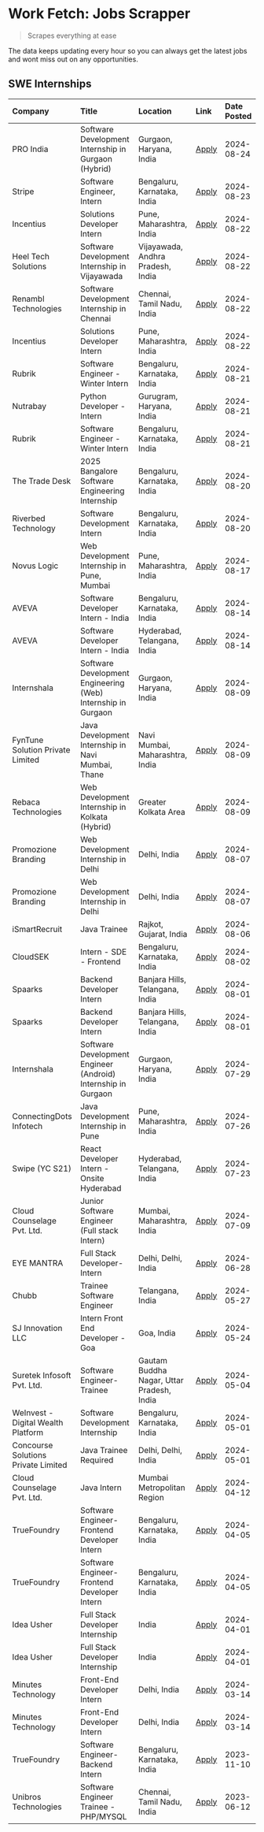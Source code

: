 # Work Fetch: Jobs Scrapper
> Scrapes everything at ease

The data keeps updating every hour so you can always get the latest jobs and wont miss out on any opportunities.

## SWE Internships
<!--START_SECTION:workfetch-->
| Company                             | Title                                                         | Location                                  | Link                                                                                                                                                                                                                                                                                   | Date Posted   |
|:------------------------------------|:--------------------------------------------------------------|:------------------------------------------|:---------------------------------------------------------------------------------------------------------------------------------------------------------------------------------------------------------------------------------------------------------------------------------------|:--------------|
| PRO India                           | Software Development Internship in Gurgaon (Hybrid)           | Gurgaon, Haryana, India                   | [Apply](https://in.linkedin.com/jobs/view/software-development-internship-in-gurgaon-hybrid-at-pro-india-4009587664?position=53&pageNum=0&refId=%2Bt65NS8NTN9boq1SnuLmFQ%3D%3D&trackingId=dX7lweJKxqAXmWB4un%2Ffpg%3D%3D&trk=public_jobs_jserp-result_search-card)                     | 2024-08-24    |
| Stripe                              | Software Engineer, Intern                                     | Bengaluru, Karnataka, India               | [Apply](https://in.linkedin.com/jobs/view/software-engineer-intern-at-stripe-4008214242?position=2&pageNum=0&refId=%2Bt65NS8NTN9boq1SnuLmFQ%3D%3D&trackingId=FlpspBovPVMOvp8HGHafug%3D%3D&trk=public_jobs_jserp-result_search-card)                                                    | 2024-08-23    |
| Incentius                           | Solutions Developer Intern                                    | Pune, Maharashtra, India                  | [Apply](https://in.linkedin.com/jobs/view/solutions-developer-intern-at-incentius-4005695869?position=35&pageNum=0&refId=%2Bt65NS8NTN9boq1SnuLmFQ%3D%3D&trackingId=X1tlJntIFjjl0BlNYmnn1A%3D%3D&trk=public_jobs_jserp-result_search-card)                                              | 2024-08-22    |
| Heel Tech Solutions                 | Software Development Internship in Vijayawada                 | Vijayawada, Andhra Pradesh, India         | [Apply](https://in.linkedin.com/jobs/view/software-development-internship-in-vijayawada-at-heel-tech-solutions-4007906692?position=46&pageNum=0&refId=%2Bt65NS8NTN9boq1SnuLmFQ%3D%3D&trackingId=7pAj0dyzKsdaVs41kBmdcQ%3D%3D&trk=public_jobs_jserp-result_search-card)                 | 2024-08-22    |
| Renambl Technologies                | Software Development Internship in Chennai                    | Chennai, Tamil Nadu, India                | [Apply](https://in.linkedin.com/jobs/view/software-development-internship-in-chennai-at-renambl-technologies-4007910299?position=56&pageNum=0&refId=%2Bt65NS8NTN9boq1SnuLmFQ%3D%3D&trackingId=i%2FORrxTtWzWqRSbhy9wfSQ%3D%3D&trk=public_jobs_jserp-result_search-card)                 | 2024-08-22    |
| Incentius                           | Solutions Developer Intern                                    | Pune, Maharashtra, India                  | [Apply](https://in.linkedin.com/jobs/view/solutions-developer-intern-at-incentius-4005695869?position=10&pageNum=2&refId=2RXR%2Bd85xJv5XYZdEggqxw%3D%3D&trackingId=r4PboJRj0mVSaRULahe2EA%3D%3D&trk=public_jobs_jserp-result_search-card)                                              | 2024-08-22    |
| Rubrik                              | Software Engineer - Winter Intern                             | Bengaluru, Karnataka, India               | [Apply](https://in.linkedin.com/jobs/view/software-engineer-winter-intern-at-rubrik-4006567784?position=27&pageNum=0&refId=%2Bt65NS8NTN9boq1SnuLmFQ%3D%3D&trackingId=Qv7tr7dxiRl%2B6zdOzfR2yw%3D%3D&trk=public_jobs_jserp-result_search-card)                                          | 2024-08-21    |
| Nutrabay                            | Python Developer - Intern                                     | Gurugram, Haryana, India                  | [Apply](https://in.linkedin.com/jobs/view/python-developer-intern-at-nutrabay-4003909226?position=55&pageNum=0&refId=%2Bt65NS8NTN9boq1SnuLmFQ%3D%3D&trackingId=7VkvJXyezieMYshbppzyPg%3D%3D&trk=public_jobs_jserp-result_search-card)                                                  | 2024-08-21    |
| Rubrik                              | Software Engineer - Winter Intern                             | Bengaluru, Karnataka, India               | [Apply](https://in.linkedin.com/jobs/view/software-engineer-winter-intern-at-rubrik-4006567784?position=2&pageNum=2&refId=2RXR%2Bd85xJv5XYZdEggqxw%3D%3D&trackingId=LXZ%2F7qITddUuQs4JlJ7GZw%3D%3D&trk=public_jobs_jserp-result_search-card)                                           | 2024-08-21    |
| The Trade Desk                      | 2025 Bangalore Software Engineering Internship                | Bengaluru, Karnataka, India               | [Apply](https://in.linkedin.com/jobs/view/2025-bangalore-software-engineering-internship-at-the-trade-desk-3987456531?position=11&pageNum=0&refId=%2Bt65NS8NTN9boq1SnuLmFQ%3D%3D&trackingId=6jqxvAy7ZvzikfLGV5m11w%3D%3D&trk=public_jobs_jserp-result_search-card)                     | 2024-08-20    |
| Riverbed Technology                 | Software Development Intern                                   | Bengaluru, Karnataka, India               | [Apply](https://in.linkedin.com/jobs/view/software-development-intern-at-riverbed-technology-4004467559?position=43&pageNum=0&refId=%2Bt65NS8NTN9boq1SnuLmFQ%3D%3D&trackingId=45UzLuY9YzkscxA82Wf54Q%3D%3D&trk=public_jobs_jserp-result_search-card)                                   | 2024-08-20    |
| Novus Logic                         | Web Development Internship in Pune, Mumbai                    | Pune, Maharashtra, India                  | [Apply](https://in.linkedin.com/jobs/view/web-development-internship-in-pune-mumbai-at-novus-logic-4003713081?position=59&pageNum=0&refId=%2Bt65NS8NTN9boq1SnuLmFQ%3D%3D&trackingId=XvgDRdt3hVfuSzxLxVSr2w%3D%3D&trk=public_jobs_jserp-result_search-card)                             | 2024-08-17    |
| AVEVA                               | Software Developer Intern - India                             | Bengaluru, Karnataka, India               | [Apply](https://in.linkedin.com/jobs/view/software-developer-intern-india-at-aveva-3998279987?position=10&pageNum=0&refId=%2Bt65NS8NTN9boq1SnuLmFQ%3D%3D&trackingId=mKW24wPgVzFueejMyIU%2FNg%3D%3D&trk=public_jobs_jserp-result_search-card)                                           | 2024-08-14    |
| AVEVA                               | Software Developer Intern - India                             | Hyderabad, Telangana, India               | [Apply](https://in.linkedin.com/jobs/view/software-developer-intern-india-at-aveva-3998281598?position=13&pageNum=0&refId=%2Bt65NS8NTN9boq1SnuLmFQ%3D%3D&trackingId=qZ%2FfcxXmru%2B8Hjb4IubZ6w%3D%3D&trk=public_jobs_jserp-result_search-card)                                         | 2024-08-14    |
| Internshala                         | Software Development Engineering (Web) Internship in Gurgaon  | Gurgaon, Haryana, India                   | [Apply](https://in.linkedin.com/jobs/view/software-development-engineering-web-internship-in-gurgaon-at-internshala-3997620471?position=4&pageNum=0&refId=%2Bt65NS8NTN9boq1SnuLmFQ%3D%3D&trackingId=Ai%2F3jp1DLWfLUcfV%2BIbgUQ%3D%3D&trk=public_jobs_jserp-result_search-card)         | 2024-08-09    |
| FynTune Solution Private Limited    | Java Development Internship in Navi Mumbai, Thane             | Navi Mumbai, Maharashtra, India           | [Apply](https://in.linkedin.com/jobs/view/java-development-internship-in-navi-mumbai-thane-at-fyntune-solution-private-limited-3997617373?position=19&pageNum=0&refId=%2Bt65NS8NTN9boq1SnuLmFQ%3D%3D&trackingId=vlgGf43XCYqSwTsMIvJI3A%3D%3D&trk=public_jobs_jserp-result_search-card) | 2024-08-09    |
| Rebaca Technologies                 | Web Development Internship in Kolkata (Hybrid)                | Greater Kolkata Area                      | [Apply](https://in.linkedin.com/jobs/view/web-development-internship-in-kolkata-hybrid-at-rebaca-technologies-3997621369?position=44&pageNum=0&refId=%2Bt65NS8NTN9boq1SnuLmFQ%3D%3D&trackingId=04DW%2FRSd2puauGMGzIXYZg%3D%3D&trk=public_jobs_jserp-result_search-card)                | 2024-08-09    |
| Promozione Branding                 | Web Development Internship in Delhi                           | Delhi, India                              | [Apply](https://in.linkedin.com/jobs/view/web-development-internship-in-delhi-at-promozione-branding-3995559880?position=29&pageNum=0&refId=%2Bt65NS8NTN9boq1SnuLmFQ%3D%3D&trackingId=URBC8XRS6e4lvXgtRe%2FKNA%3D%3D&trk=public_jobs_jserp-result_search-card)                         | 2024-08-07    |
| Promozione Branding                 | Web Development Internship in Delhi                           | Delhi, India                              | [Apply](https://in.linkedin.com/jobs/view/web-development-internship-in-delhi-at-promozione-branding-3995559880?position=4&pageNum=2&refId=2RXR%2Bd85xJv5XYZdEggqxw%3D%3D&trackingId=PiGWpfIm2HGMlDIRJLXLxg%3D%3D&trk=public_jobs_jserp-result_search-card)                            | 2024-08-07    |
| iSmartRecruit                       | Java Trainee                                                  | Rajkot, Gujarat, India                    | [Apply](https://in.linkedin.com/jobs/view/java-trainee-at-ismartrecruit-3992301825?position=38&pageNum=0&refId=%2Bt65NS8NTN9boq1SnuLmFQ%3D%3D&trackingId=DyokrDztTtJmy0%2B5Qedfng%3D%3D&trk=public_jobs_jserp-result_search-card)                                                      | 2024-08-06    |
| CloudSEK                            | Intern - SDE - Frontend                                       | Bengaluru, Karnataka, India               | [Apply](https://in.linkedin.com/jobs/view/intern-sde-frontend-at-cloudsek-3991574495?position=25&pageNum=0&refId=%2Bt65NS8NTN9boq1SnuLmFQ%3D%3D&trackingId=96YpGLg%2F3aaiqE%2Ft6Fvm7Q%3D%3D&trk=public_jobs_jserp-result_search-card)                                                  | 2024-08-02    |
| Spaarks                             | Backend Developer Intern                                      | Banjara Hills, Telangana, India           | [Apply](https://in.linkedin.com/jobs/view/backend-developer-intern-at-spaarks-3990226465?position=31&pageNum=0&refId=%2Bt65NS8NTN9boq1SnuLmFQ%3D%3D&trackingId=%2FAZ46QJvW%2FuKHJkDFjlerw%3D%3D&trk=public_jobs_jserp-result_search-card)                                              | 2024-08-01    |
| Spaarks                             | Backend Developer Intern                                      | Banjara Hills, Telangana, India           | [Apply](https://in.linkedin.com/jobs/view/backend-developer-intern-at-spaarks-3990226465?position=6&pageNum=2&refId=2RXR%2Bd85xJv5XYZdEggqxw%3D%3D&trackingId=IoLbhPB06F7wxNNNCkhJLw%3D%3D&trk=public_jobs_jserp-result_search-card)                                                   | 2024-08-01    |
| Internshala                         | Software Development Engineer (Android) Internship in Gurgaon | Gurgaon, Haryana, India                   | [Apply](https://in.linkedin.com/jobs/view/software-development-engineer-android-internship-in-gurgaon-at-internshala-3987153031?position=51&pageNum=0&refId=%2Bt65NS8NTN9boq1SnuLmFQ%3D%3D&trackingId=k2KtdeofkbhFMHxrSJxNsw%3D%3D&trk=public_jobs_jserp-result_search-card)           | 2024-07-29    |
| ConnectingDots Infotech             | Java Development Internship in Pune                           | Pune, Maharashtra, India                  | [Apply](https://in.linkedin.com/jobs/view/java-development-internship-in-pune-at-connectingdots-infotech-3983314097?position=42&pageNum=0&refId=%2Bt65NS8NTN9boq1SnuLmFQ%3D%3D&trackingId=1LiszEjJngiWyyee0dkA2w%3D%3D&trk=public_jobs_jserp-result_search-card)                       | 2024-07-26    |
| Swipe (YC S21)                      | React Developer Intern - Onsite Hyderabad                     | Hyderabad, Telangana, India               | [Apply](https://in.linkedin.com/jobs/view/react-developer-intern-onsite-hyderabad-at-swipe-yc-s21-3981326010?position=45&pageNum=0&refId=%2Bt65NS8NTN9boq1SnuLmFQ%3D%3D&trackingId=rH%2FX7yH08VuhOLNr%2FUop2g%3D%3D&trk=public_jobs_jserp-result_search-card)                          | 2024-07-23    |
| Cloud Counselage Pvt. Ltd.          | Junior Software Engineer (Full stack Intern)                  | Mumbai, Maharashtra, India                | [Apply](https://in.linkedin.com/jobs/view/junior-software-engineer-full-stack-intern-at-cloud-counselage-pvt-ltd-3967725851?position=22&pageNum=0&refId=%2Bt65NS8NTN9boq1SnuLmFQ%3D%3D&trackingId=HNOJOQBTG2yOTeKjgEPrQg%3D%3D&trk=public_jobs_jserp-result_search-card)               | 2024-07-09    |
| EYE MANTRA                          | Full Stack Developer- Intern                                  | Delhi, Delhi, India                       | [Apply](https://in.linkedin.com/jobs/view/full-stack-developer-intern-at-eye-mantra-3960988037?position=58&pageNum=0&refId=%2Bt65NS8NTN9boq1SnuLmFQ%3D%3D&trackingId=IJvdizHyMSGnrOD3%2BRLCUQ%3D%3D&trk=public_jobs_jserp-result_search-card)                                          | 2024-06-28    |
| Chubb                               | Trainee Software Engineer                                     | Telangana, India                          | [Apply](https://in.linkedin.com/jobs/view/trainee-software-engineer-at-chubb-3955950075?position=36&pageNum=0&refId=%2Bt65NS8NTN9boq1SnuLmFQ%3D%3D&trackingId=Jpv2wNvo8vkI7FKNQRCVhQ%3D%3D&trk=public_jobs_jserp-result_search-card)                                                   | 2024-05-27    |
| SJ Innovation LLC                   | Intern Front End Developer - Goa                              | Goa, India                                | [Apply](https://in.linkedin.com/jobs/view/intern-front-end-developer-goa-at-sj-innovation-llc-3931678611?position=17&pageNum=0&refId=%2Bt65NS8NTN9boq1SnuLmFQ%3D%3D&trackingId=vkP7Av2mKf7nO2udg0fpEw%3D%3D&trk=public_jobs_jserp-result_search-card)                                  | 2024-05-24    |
| Suretek Infosoft Pvt. Ltd.          | Software Engineer-Trainee                                     | Gautam Buddha Nagar, Uttar Pradesh, India | [Apply](https://in.linkedin.com/jobs/view/software-engineer-trainee-at-suretek-infosoft-pvt-ltd-3916999948?position=49&pageNum=0&refId=%2Bt65NS8NTN9boq1SnuLmFQ%3D%3D&trackingId=e9oyIisGPjfDo5RDC7T5eQ%3D%3D&trk=public_jobs_jserp-result_search-card)                                | 2024-05-04    |
| WeInvest - Digital Wealth Platform  | Software Development Internship                               | Bengaluru, Karnataka, India               | [Apply](https://in.linkedin.com/jobs/view/software-development-internship-at-weinvest-digital-wealth-platform-3912867225?position=3&pageNum=0&refId=%2Bt65NS8NTN9boq1SnuLmFQ%3D%3D&trackingId=Zi74Dogwh%2BrDRqW7kiF%2FvA%3D%3D&trk=public_jobs_jserp-result_search-card)               | 2024-05-01    |
| Concourse Solutions Private Limited | Java Trainee Required                                         | Delhi, Delhi, India                       | [Apply](https://in.linkedin.com/jobs/view/java-trainee-required-at-concourse-solutions-private-limited-3912869388?position=16&pageNum=0&refId=%2Bt65NS8NTN9boq1SnuLmFQ%3D%3D&trackingId=aVuCAckJmdzZTKw%2FxRQcig%3D%3D&trk=public_jobs_jserp-result_search-card)                       | 2024-05-01    |
| Cloud Counselage Pvt. Ltd.          | Java Intern                                                   | Mumbai Metropolitan Region                | [Apply](https://in.linkedin.com/jobs/view/java-intern-at-cloud-counselage-pvt-ltd-3896025667?position=52&pageNum=0&refId=%2Bt65NS8NTN9boq1SnuLmFQ%3D%3D&trackingId=gcaUWN8ugUdh2XOqmVmL0g%3D%3D&trk=public_jobs_jserp-result_search-card)                                              | 2024-04-12    |
| TrueFoundry                         | Software Engineer- Frontend Developer Intern                  | Bengaluru, Karnataka, India               | [Apply](https://in.linkedin.com/jobs/view/software-engineer-frontend-developer-intern-at-truefoundry-3887320206?position=34&pageNum=0&refId=%2Bt65NS8NTN9boq1SnuLmFQ%3D%3D&trackingId=N9T0eUAochzlbQiOxqFGXQ%3D%3D&trk=public_jobs_jserp-result_search-card)                           | 2024-04-05    |
| TrueFoundry                         | Software Engineer- Frontend Developer Intern                  | Bengaluru, Karnataka, India               | [Apply](https://in.linkedin.com/jobs/view/software-engineer-frontend-developer-intern-at-truefoundry-3887320206?position=9&pageNum=2&refId=2RXR%2Bd85xJv5XYZdEggqxw%3D%3D&trackingId=9%2FP3LtZjxp5tIebkys9w4g%3D%3D&trk=public_jobs_jserp-result_search-card)                          | 2024-04-05    |
| Idea Usher                          | Full Stack Developer Internship                               | India                                     | [Apply](https://in.linkedin.com/jobs/view/full-stack-developer-internship-at-idea-usher-3879565540?position=32&pageNum=0&refId=%2Bt65NS8NTN9boq1SnuLmFQ%3D%3D&trackingId=%2FexuqEj6PHYG4jkwGYEQ0A%3D%3D&trk=public_jobs_jserp-result_search-card)                                      | 2024-04-01    |
| Idea Usher                          | Full Stack Developer Internship                               | India                                     | [Apply](https://in.linkedin.com/jobs/view/full-stack-developer-internship-at-idea-usher-3879565540?position=7&pageNum=2&refId=2RXR%2Bd85xJv5XYZdEggqxw%3D%3D&trackingId=IivdcxA1jJqUwsDBk%2BbBig%3D%3D&trk=public_jobs_jserp-result_search-card)                                       | 2024-04-01    |
| Minutes Technology                  | Front-End Developer Intern                                    | Delhi, India                              | [Apply](https://in.linkedin.com/jobs/view/front-end-developer-intern-at-minutes-technology-3853712549?position=28&pageNum=0&refId=%2Bt65NS8NTN9boq1SnuLmFQ%3D%3D&trackingId=%2BtxkCRFtChp5%2B4jKUz9aJQ%3D%3D&trk=public_jobs_jserp-result_search-card)                                 | 2024-03-14    |
| Minutes Technology                  | Front-End Developer Intern                                    | Delhi, India                              | [Apply](https://in.linkedin.com/jobs/view/front-end-developer-intern-at-minutes-technology-3853712549?position=3&pageNum=2&refId=2RXR%2Bd85xJv5XYZdEggqxw%3D%3D&trackingId=JKa0CR6ZkbI0sMBEY8HJ3w%3D%3D&trk=public_jobs_jserp-result_search-card)                                      | 2024-03-14    |
| TrueFoundry                         | Software Engineer-Backend Intern                              | Bengaluru, Karnataka, India               | [Apply](https://in.linkedin.com/jobs/view/software-engineer-backend-intern-at-truefoundry-3779508170?position=54&pageNum=0&refId=%2Bt65NS8NTN9boq1SnuLmFQ%3D%3D&trackingId=Z8MkIOe%2Fs9NhvzMeEbsX1g%3D%3D&trk=public_jobs_jserp-result_search-card)                                    | 2023-11-10    |
| Unibros Technologies                | Software Engineer Trainee - PHP/MYSQL                         | Chennai, Tamil Nadu, India                | [Apply](https://in.linkedin.com/jobs/view/software-engineer-trainee-php-mysql-at-unibros-technologies-3656599241?position=60&pageNum=0&refId=%2Bt65NS8NTN9boq1SnuLmFQ%3D%3D&trackingId=S8uJxHjtaCMy4kPab2Kihw%3D%3D&trk=public_jobs_jserp-result_search-card)                          | 2023-06-12    |
<!--END_SECTION:workfetch-->

